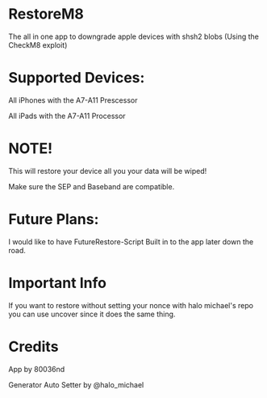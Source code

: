 # RestoreM8

 The all in one app to downgrade apple devices with shsh2 blobs (Using the CheckM8 exploit)
 
# Supported Devices:

All iPhones with the A7-A11 Prescessor

All iPads with the A7-A11 Processor

# NOTE!

This will restore your device all you your data will be wiped!

Make sure the SEP and Baseband are compatible.

# Future Plans:

I would like to have FutureRestore-Script Built in to the app later down the road.

# Important Info

If you want to restore without setting your nonce with halo michael's repo you can use uncover since it does the same thing.

# Credits

App by 80036nd

Generator Auto Setter by @halo_michael
